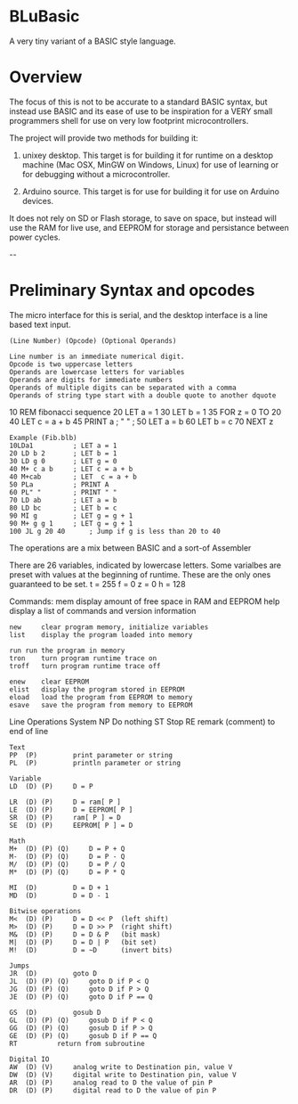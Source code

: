 BLuBasic
========

A very tiny variant of a BASIC style language.

# Overview

The focus of this is not to be accurate to a standard BASIC syntax,
but instead use BASIC and its ease of use to be inspiration for a
VERY small programmers shell for use on very low footprint
microcontrollers.

The project will provide two methods for building it:

1. unixey desktop.  This target is for building it for runtime on a 
   desktop machine (Mac OSX, MinGW on Windows, Linux) for use of learning
   or for debugging without a microcontroller.

2. Arduino source.  This target is for use for building it for use on
   Arduino devices.

It does not rely on SD or Flash storage, to save on space, but
instead will use the RAM for live use, and EEPROM for storage and
persistance between power cycles.

--

# Preliminary Syntax and opcodes

The micro interface for this is serial, and the desktop interface
is a line based text input.

	(Line Number) (Opcode) (Optional Operands)

	Line number is an immediate numerical digit.
	Opcode is two uppercase letters
	Operands are lowercase letters for variables
	Operands are digits for immediate numbers
	Operands of multiple digits can be separated with a comma
	Operands of string type start with a double quote to another dquote 

10 REM fibonacci sequence
20 LET a = 1
30 LET b = 1
35 FOR z = 0 TO 20
40 LET c = a + b
45 PRINT a ; " " ;
50 LET a = b
60 LET b = c
70 NEXT z

	Example (Fib.blb)
	10LDa1			; LET a = 1
	20 LD b 2		; LET b = 1
	30 LD g 0		; LET g = 0
	40 M+ c a b		; LET c = a + b
	40 M+cab		; LET  c = a + b
	50 PLa			; PRINT A
	60 PL" "		; PRINT " "
	70 LD ab		; LET a = b
	80 LD bc		; LET b = c
	90 MI g			; LET g = g + 1
	90 M+ g g 1		; LET g = g + 1
	100 JL g 20 40		; Jump if g is less than 20 to 40
	

The operations are a mix between BASIC and a sort-of Assembler

There are 26 variables, indicated by lowercase letters.
Some varialbes are preset with values at the beginning of runtime.
These are the only ones guaranteed to be set.
	t = 255
	f = 0
	z = 0
	h = 128

Commands:
	mem	display amount of free space in RAM and EEPROM
	help	display a list of commands and version information

	new 	clear program memory, initialize variables
	list	display the program loaded into memory

	run	run the program in memory
	tron	turn program runtime trace on
	troff	turn program runtime trace off

	enew	clear EEPROM
	elist	display the program stored in EEPROM
	eload	load the program from EEPROM to memory
	esave	save the program from memory to EEPROM



Line Operations
    System
	NP			Do nothing
	ST			Stop
	RE			remark (comment) to end of line

    Text
	PP  (P)			print parameter or string
	PL  (P)			println parameter or string

    Variable
	LD  (D) (P)		D = P

	LR  (D) (P)		D = ram[ P ]
	LE  (D) (P)		D = EEPROM[ P ]
	SR  (D) (P)		ram[ P ] = D
	SE  (D) (P)		EEPROM[ P ] = D

    Math
	M+  (D) (P) (Q)		D = P + Q
	M-  (D) (P) (Q)		D = P - Q
	M/  (D) (P) (Q)		D = P / Q
	M*  (D) (P) (Q)		D = P * Q

	MI  (D)			D = D + 1
	MD  (D)			D = D - 1

    Bitwise operations
	M<  (D)	(P)		D = D << P  (left shift)
	M>  (D)	(P)		D = D >> P  (right shift)
	M&  (D) (P)		D = D & P   (bit mask)
	M|  (D) (P)		D = D | P   (bit set)
	M!  (D)			D = ~D      (invert bits)
	
    Jumps
	JR  (D)			goto D
	JL  (D) (P) (Q)		goto D if P < Q
	JG  (D) (P) (Q)		goto D if P > Q
	JE  (D) (P) (Q)		goto D if P == Q

	GS  (D)			gosub D
	GL  (D) (P) (Q)		gosub D if P < Q
	GG  (D) (P) (Q)		gosub D if P > Q
	GE  (D) (P) (Q)		gosub D if P == Q
	RT			return from subroutine

    Digital IO
	AW  (D) (V)		analog write to Destination pin, value V
	DW  (D) (V)		digital write to Destination pin, value V
	AR  (D) (P)		analog read to D the value of pin P
	DR  (D) (P)		digital read to D the value of pin P

